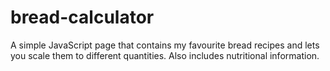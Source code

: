 # bread-calculator
A simple JavaScript page that contains my favourite bread recipes and lets you scale them to different quantities. Also includes nutritional information.

